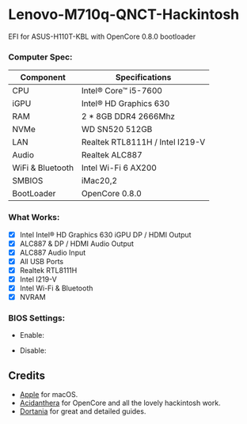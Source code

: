 # Lenovo-M710q-QNCT-Hackintosh
EFI for ASUS-H110T-KBL with OpenCore 0.8.0 bootloader  

### Computer Spec:
| Component        | Specifications                  |
| ---------------- | --------------------------------|
| CPU              | Intel® Core™ i5-7600            |
| iGPU             | Intel® HD Graphics 630          |
| RAM              | 2 * 8GB DDR4 2666Mhz            |
| NVMe             | WD SN520 512GB                  |
| LAN              | Realtek RTL8111H / Intel I219-V |
| Audio            | Realtek ALC887                  |
| WiFi & Bluetooth | Intel Wi-Fi 6 AX200             |
| SMBIOS           | iMac20,2                        |
| BootLoader       | OpenCore 0.8.0                  |

### What Works:

- [x] Intel Intel® HD Graphics 630 iGPU DP / HDMI Output
- [x] ALC887 & DP / HDMI Audio Output
- [x] ALC887 Audio Input
- [x] All USB Ports
- [x] Realtek RTL8111H
- [x] Intel I219-V
- [x] Intel Wi-Fi & Bluetooth
- [x] NVRAM

### BIOS Settings:

* Enable:

* Disable:

## Credits

- [Apple](https://apple.com) for macOS.
- [Acidanthera](https://github.com/acidanthera) for OpenCore and all the lovely hackintosh work.
- [Dortania](https://github.com/dortania) for great and detailed guides.
